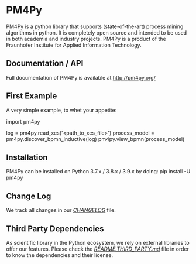 # PM4Py
PM4Py is a python library that supports (state-of-the-art) process mining algorithms in python. 
It is completely open source and intended to be used in both academia and industry projects.
PM4Py is a product of the Fraunhofer Institute for Applied Information Technology.

## Documentation / API
Full documentation of PM4Py is available at http://pm4py.org/

## First Example
A very simple example, to whet your appetite:

import pm4py

log = pm4py.read_xes('<path_to_xes_file>')
process_model = pm4py.discover_bpmn_inductive(log)
pm4py.view_bpmn(process_model)

## Installation
PM4Py can be installed on Python 3.7.x / 3.8.x / 3.9.x by doing:
pip install -U pm4py

## Change Log
We track all changes in our [*CHANGELOG*](https://github.com/pm4py/pm4py-core/blob/release/CHANGELOG.md) file.

## Third Party Dependencies
As scientific library in the Python ecosystem, we rely on external libraries to offer our features.
Please check the [*README.THIRD_PARTY.md*](https://github.com/pm4py/pm4py-core/blob/release/README.THIRD_PARTY.md) file in order to know the dependencies and their license.
